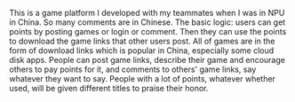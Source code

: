 This is a game platform I developed with my teammates when I was in NPU in China. So many comments are in Chinese.
The basic logic: users can get points by posting games or login or comment. Then they can use the points to download the game links that other users post.
All of games are in the form of download links which is popular in China, especially some cloud disk apps.
People can post game links, describe their game and encourage others to pay points for it, and comments to others' game links, say whatever they want to say.
People with a lot of points, whatever whether used, will be given different titles to praise their honor.

